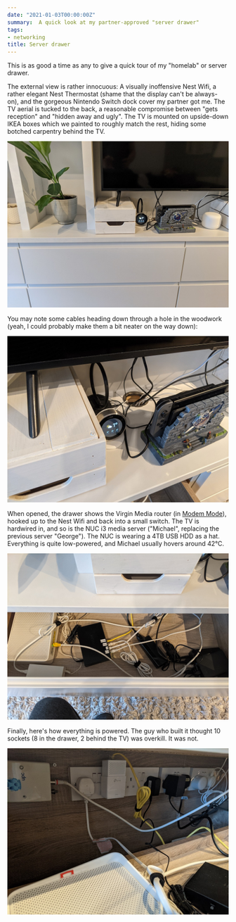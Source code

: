 ```yaml
---
date: "2021-01-03T00:00:00Z"
summary:  A quick look at my partner-approved "server drawer"
tags:
- networking
title: Server drawer
---
```


This is as good a time as any to give a quick tour of my "homelab" or server drawer.

[external]: external.jpg
[top]: top.jpg
[power]: power.jpg
[hole]: hole.jpg

The external view is rather innocuous: A visually inoffensive Nest Wifi, a rather elegant Nest Thermostat (shame that the display can't be always-on), and the gorgeous Nintendo Switch dock cover my partner got me. The TV aerial is tucked to the back, a reasonable compromise between "gets reception" and "hidden away and ugly". The TV is mounted on upside-down IKEA boxes which we painted to roughly match the rest, hiding some botched carpentry behind the TV.

[![External view][external]][external]

You may note some cables heading down through a hole in the woodwork (yeah, I could probably make them a bit neater on the way down):

[![Through the hole][hole]][hole]

When opened, the drawer shows the Virgin Media router (in [Modem Mode][modem-mode]), hooked up to the Nest Wifi and back into a small switch. The TV is hardwired in, and so is the NUC i3 media server ("Michael", replacing the previous server "George"). The NUC is wearing a 4TB USB HDD as a hat. Everything is quite low-powered, and Michael usually hovers around 42°C.

[modem-mode]: https://www.virginmedia.com/help/virgin-media-hub-modem-mode

[![Top view][top]][top]

Finally, here's how everything is powered. The guy who built it thought 10 sockets (8 in the drawer, 2 behind the TV) was overkill. It was not.

[![Power view][power]][power]